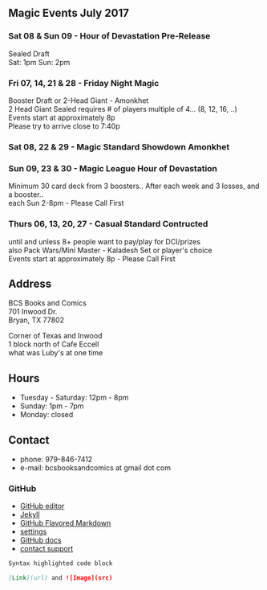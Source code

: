 ## Magic Events July 2017

### Sat 08 & Sun 09 - Hour of Devastation Pre-Release
Sealed Draft   
Sat: 1pm  Sun: 2pm  

### Fri 07, 14, 21 & 28 - Friday Night Magic
Booster Draft or 2-Head Giant - Amonkhet  
2 Head Giant Sealed requires # of players multiple of 4... (8, 12, 16, ..)  
Events start at approximately 8p  
Please try to arrive close to 7:40p  

### Sat 08, 22 & 29 - Magic Standard Showdown Amonkhet

### Sun 09, 23 & 30 - Magic League Hour of Devastation
Minimum 30 card deck from 3 boosters..
After each week and 3 losses, and a booster..  
each Sun 2-8pm - Please Call First  

### Thurs 06, 13, 20, 27 - Casual Standard Contructed
until and unless 8+ people want to pay/play for DCI/prizes  
also Pack Wars/Mini Master - Kaladesh Set or player's choice  
Events start at approximately 8p - Please Call First  

## Address
BCS Books and Comics  
701 Inwood Dr.  
Bryan, TX 77802  

Corner of Texas and Inwood  
1 block north of Cafe Eccell  
what was Luby's at one time  

## Hours

* Tuesday - Saturday: 12pm - 8pm
* Sunday: 1pm - 7pm
* Monday: closed

## Contact

* phone: 979-846-7412
* e-mail: bcsbooksandcomics at gmail dot com

### GitHub

* [GitHub editor](https://github.com/timesmith/timesmith.github.io/edit/master/index.md)
* [Jekyll](https://jekyllrb.com/)
* [GitHub Flavored Markdown](https://guides.github.com/features/mastering-markdown/)
* [settings](https://github.com/timesmith/timesmith.github.io/settings)
* [GitHub docs](https://help.github.com/categories/github-pages-basics/)
* [contact support](https://github.com/contact)

```markdown
Syntax highlighted code block

[Link](url) and ![Image](src)
```
